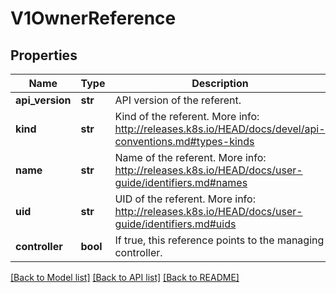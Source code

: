 # V1OwnerReference

## Properties
Name | Type | Description | Notes
------------ | ------------- | ------------- | -------------
**api_version** | **str** | API version of the referent. | 
**kind** | **str** | Kind of the referent. More info: http://releases.k8s.io/HEAD/docs/devel/api-conventions.md#types-kinds | 
**name** | **str** | Name of the referent. More info: http://releases.k8s.io/HEAD/docs/user-guide/identifiers.md#names | 
**uid** | **str** | UID of the referent. More info: http://releases.k8s.io/HEAD/docs/user-guide/identifiers.md#uids | 
**controller** | **bool** | If true, this reference points to the managing controller. | [optional] 

[[Back to Model list]](../README.md#documentation-for-models) [[Back to API list]](../README.md#documentation-for-api-endpoints) [[Back to README]](../README.md)


